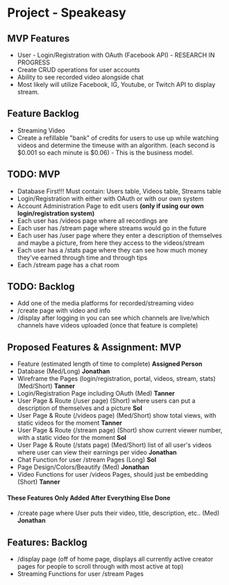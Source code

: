 # Project - Speakeasy

## MVP Features

- User - Login/Registration with OAuth (Facebook API) - RESEARCH IN PROGRESS
- Create CRUD operations for user accounts
- Ability to see recorded video alongside chat
- Most likely will utilize Facebook, IG, Youtube, or Twitch API to display stream.

## Feature Backlog

- Streaming Video
- Create a refillable "bank" of credits for users to use up while watching videos and determine the timeuse with an algorithm. (each second is $0.001 so each minute is $0.06) - This is the business model.

## TODO: MVP

- Database First!!! Must contain: Users table, Videos table, Streams table
- Login/Registration with either with OAuth or with our own system
- Account Administration Page to edit users __(only if using our own login/registration system)__
- Each user has /videos page where all recordings are
- Each user has /stream page where streams would go in the future
- Each user has /user page where they enter a description of themselves and maybe a picture, from here they access to the videos/stream
- Each user has a /stats page where they can see how much money they've earned through time and through tips
- Each /stream page has a chat room

## TODO: Backlog

- Add one of the media platforms for recorded/streaming video
- /create page with video and info
- /display after logging in you can see which channels are live/which channels have videos uploaded (once that feature is complete)

## Proposed Features & Assignment: MVP

- Feature (estimated length of time to complete) __Assigned Person__
- Database (Med/Long) __Jonathan__
- Wireframe the Pages (login/registration, portal, videos, stream, stats) (Med/Short) __Tanner__
- Login/Registration Page including OAuth (Med) __Tanner__
- User Page & Route (/user page) (Short) where users can put a description of themselves and a picture __Sol__
- User Page & Route (/videos page) (Med/Short) show total views, with static videos for the moment __Tanner__
- User Page & Route (/stream page) (Short) show current viewer number, with a static video for the moment __Sol__
- User Page & Route (/stats page) (Med/Short) list of all user's videos where user can view their earnings per video __Jonathan__
- Chat Function for user /stream Pages (Long) __Sol__
- Page Design/Colors/Beautify (Med) __Jonathan__
- Video Functions for user /videos Pages, should just be embedding (Short) __Tanner__

#### These Features Only Added After Everything Else Done

- /create page where User puts their video, title, description, etc.. (Med) __Jonathan__

## Features: Backlog

- /display page (off of home page, displays all currently active creator pages for people to scroll through with most active at top)
- Streaming Functions for user /stream Pages


















































